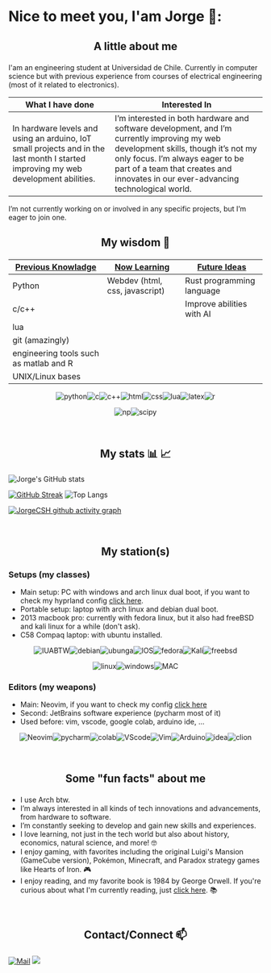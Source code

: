 # Nice to meet you, I'am Jorge 👋:

## <p align=center> A little about me</p>
I'am an engineering student at Universidad de Chile. Currently in computer science but with previous experience from courses of electrical engineering (most of it related to electronics).
<div align=center markdown>
  
  | What I have done | Interested In |
  |---               |---          |
  |<div align=left markdown> In hardware levels and using an arduino, IoT small projects and in the last month I started improving my web development abilities. </div>|<div align=left markdown> I’m interested in both hardware and software development, and I’m currently improving my web development skills, though it’s not my only focus. I’m always eager to be part of a team that creates and innovates in our ever-advancing technological world.</div>|
</div>
I’m not currently working on or involved in any specific projects, but I’m eager to join one.
<br>
  
## <p align=center> My wisdom 🧙 </p>
<div align=center markdown>
  
  |<strong><ins>Previous Knowladge</ins></strong>|<strong><ins>Now Learning</ins></strong>|<strong><ins>Future Ideas</ins></strong>|
  |---------------------------------------------|---------------------------------------------|---------------------------------------|
  | Python                                      | Webdev (html, css, javascript)              | Rust programming language             |
  | c/c++                                       |                                             | Improve abilities with AI             |
  | lua                                         |                                             |                                       |
  | git (amazingly)                             |                                             |                                       |
  | engineering tools such as matlab and R      |                                             |                                       |
  | UNIX/Linux bases                            |                                             |                                       |

  <img alt="python" src="https://img.shields.io/badge/Python-FFD43B?style=for-the-badge&logo=python&logoColor=blue"><img alt="c" src="https://img.shields.io/badge/C-00599C?style=for-the-badge&logo=c&logoColor=white"><img alt="c++" src="https://img.shields.io/badge/C%2B%2B-00599C?style=for-the-badge&logo=c%2B%2B&logoColor=white"><img alt="html" src="https://img.shields.io/badge/HTML5-E34F26?style=for-the-badge&logo=html5&logoColor=white"><img alt="css" src="https://img.shields.io/badge/CSS3-1572B6?style=for-the-badge&logo=css3&logoColor=white"><img alt="lua" src="https://img.shields.io/badge/Lua-2C2D72?style=for-the-badge&logo=lua&logoColor=white"><img alt="latex" src="https://img.shields.io/badge/LaTeX-47A141?style=for-the-badge&logo=LaTeX&logoColor=white"><img alt="r" src="https://img.shields.io/badge/R-276DC3?style=for-the-badge&logo=r&logoColor=white">
  
  <img alt="np" src="https://img.shields.io/badge/Numpy-777BB4?style=for-the-badge&logo=numpy&logoColor=white"><img alt="scipy" src="https://img.shields.io/badge/SciPy-654FF0?style=for-the-badge&logo=SciPy&logoColor=white">
</div>
<br>

## <p align=center> My stats 📊 📈 </p>

  
  ![Jorge's GitHub stats](https://github-readme-stats.vercel.app/api?username=JorgeCSH&show_icons=true&theme=tokyonight)
  
  [![GitHub Streak](https://streak-stats.demolab.com/?user=JorgeCSH&theme=tokyonight)](https://git.io/streak-stats)
  ![Top Langs](https://github-readme-stats.vercel.app/api/top-langs/?username=JorgeCSH&size_weight=0&count_weight=1&hide=jupyter%20notebook,tex,shell&langs_count=8&theme=tokyonight&layout=donut&custom_title=Most%20used%20language%20by%20repository)

  [![JorgeCSH github activity graph](https://github-readme-activity-graph.vercel.app/graph?username=JorgeCSH&custom_title=My%20Activity&hide_border=false&theme=tokyo-night)](https://github.com/JorgeCSH/github-readme-activity-graph)

<br>

## <p align=center> My station(s) </p> 
### Setups (my classes) 
- Main setup: PC with windows and arch linux dual boot, if you want to check my hyprland config [click here](https://github.com/JorgeCSH/I-use-Arch-btw).
- Portable setup: laptop with arch linux and debian dual boot.
- 2013 macbook pro: currently with fedora linux, but it also had freeBSD and kali linux for a while (don't ask).
- C58 Compaq laptop: with ubuntu installed.
<p align=center> <img alt="IUABTW" src="https://img.shields.io/badge/Arch_Linux-1793D1?style=for-the-badge&logo=arch-linux&logoColor=white"><img alt="debian" src="https://img.shields.io/badge/Debian-A81D33?style=for-the-badge&logo=debian&logoColor=white"><img alt="ubunga" src="https://img.shields.io/badge/Ubuntu-E95420?style=for-the-badge&logo=ubuntu&logoColor=white"><img alt="IOS" src="https://img.shields.io/badge/iOS-000000?style=for-the-badge&logo=ios&logoColor=white"><img alt="fedora" src="https://img.shields.io/badge/Fedora-51A2DA?style=for-the-badge&logo=fedora&logoColor=white"><img alt="Kali" src="https://img.shields.io/badge/Kali_Linux-557C94?style=for-the-badge&logo=kali-linux&logoColor=white"><img alt="freebsd" src="https://img.shields.io/badge/freebsd-AB2B28?style=for-the-badge&logo=freebsd&logoColor=white"> </p>
<p align=center> <img alt="linux" src="https://img.shields.io/badge/Linux-FCC624?style=for-the-badge&logo=linux&logoColor=black"><img alt="windows" src="https://img.shields.io/badge/Windows-0078D6?style=for-the-badge&logo=windows&logoColor=white"><img alt="MAC" src="https://img.shields.io/badge/mac%20os-000000?style=for-the-badge&logo=apple&logoColor=white"> </p>

### Editors (my weapons)
* Main: Neovim, if you want to check my config [click here](https://github.com/JorgeCSH/NVim-config)
* Second: JetBrains software experience (pycharm most of it)
* Used before: vim, vscode, google colab, arduino ide, ...
<p align=center> <img alt="Neovim" src="https://img.shields.io/badge/NeoVim-%2357A143.svg?&style=for-the-badge&logo=neovim&logoColor=white"><img alt="pycharm" src="https://img.shields.io/badge/PyCharm-000000.svg?&style=for-the-badge&logo=PyCharm&logoColor=white"><img alt="colab" src="https://img.shields.io/badge/Colab-F9AB00?style=for-the-badge&logo=googlecolab&color=525252"><img alt="VScode" src="https://img.shields.io/badge/VSCode-0078D4?style=for-the-badge&logo=visual%20studio%20code&logoColor=white"><img alt="Vim" src="https://img.shields.io/badge/VIM-%2311AB00.svg?&style=for-the-badge&logo=vim&logoColor=white"><img alt="Arduino" src="https://img.shields.io/badge/Arduino_IDE-00979D?style=for-the-badge&logo=arduino&logoColor=white"><img alt="idea" src="https://img.shields.io/badge/IntelliJ_IDEA-000000.svg?style=for-the-badge&logo=intellij-idea&logoColor=white"><img alt="clion" src="https://img.shields.io/badge/CLion-000000?style=for-the-badge&logo=clion&logoColor=white"> </p>
<br>
  

## <p align=center> Some "fun facts" about me </p> 
- I use Arch btw.
- I’m always interested in all kinds of tech innovations and advancements, from hardware to software.
- I’m constantly seeking to develop and gain new skills and experiences.
- I love learning, not just in the tech world but also about history, economics, natural science, and more! 🤓
- I enjoy gaming, with favorites including the original Luigi's Mansion (GameCube version), Pokémon, Minecraft, and Paradox strategy games like Hearts of Iron. 🎮
- I enjoy reading, and my favorite book is 1984 by George Orwell. If you're curious about what I'm currently reading, just [click here](https://www.goodreads.com/user/show/181444301-jorge-cummins). 📚
<br>

## <p align=center> Contact/Connect 📫 </p>
<!--
where did I get the icons: https://github.com/alexandresanlim/Badges4-README.md-Profile?tab=readme-ov-file#how-to-use
-->
<a href="mailto:jorge.cummins.hs@gmail.com"><img alt="Mail" src="https://img.shields.io/badge/Mail-D14836?style=for-the-badge&logo=gmail&logoColor=white" /></a> 
<a href="https://www.linkedin.com/in/jorge-cummins-holger-347053305/"><img src="https://img.shields.io/badge/LinkedIn-0077B5?style=for-the-badge&logo=linkedin&logoColor=white" /></a>


[^1]: I haven’t been involved in any projects.
[^2]: Referring to public repositories.
